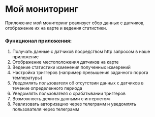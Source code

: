 # Мой мониторинг
Приложение мой мониторинг реализует сбор данных с датчиков, отображение их на карте и ведения статистики.

### Функционал приложения:
 
1. Получать данные с датчиков посредством http запросом в наше приложение
2. Отображение местоположения датчиков на карте
3. Ведение статистики изменения полученных измерений
4. Настройка триггеров (например превышения заданного порога температуры)
5. Уведомлять пользователя об отсутствии данных с датчиков в течение определенного периода 
6. Уведомлять пользователя о срабатывании триггеров 
7. Возможность делится данными с интернетом
8. Реализовать авторизацию через телеграмм и уведомлять пользователя через телеграмм